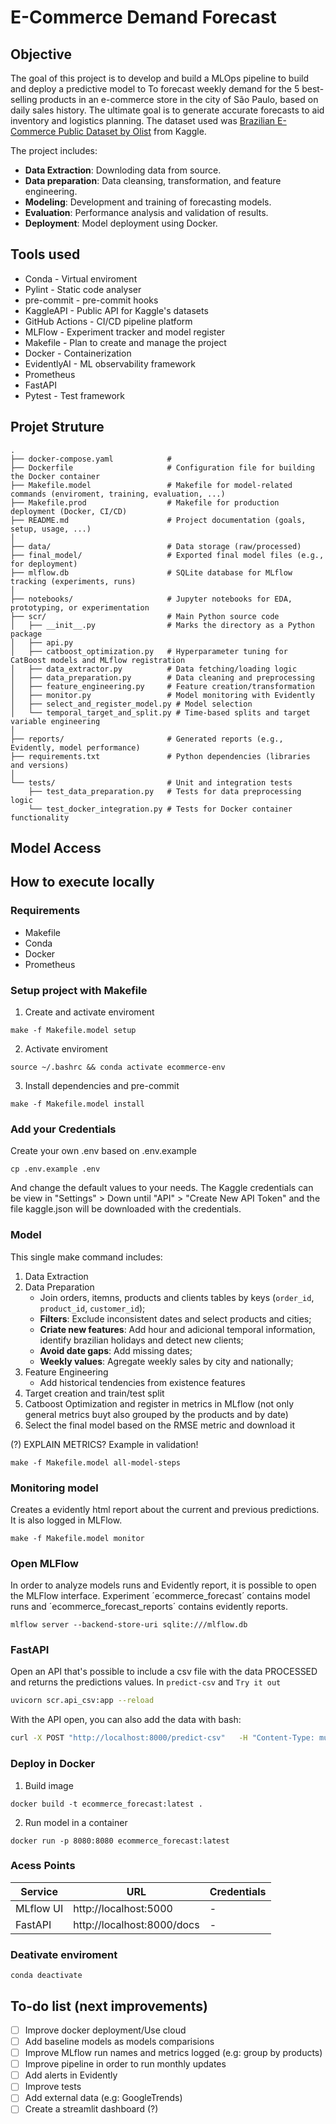 # E-Commerce Demand Forecast

## Objective

The goal of this project is to develop and build a MLOps pipeline to build and deploy a predictive model to To forecast weekly demand for the 5 best-selling products in an e-commerce store in the city of São Paulo, based on daily sales history. The ultimate goal is to generate accurate forecasts to aid inventory and logistics planning. The dataset used was [Brazilian E-Commerce Public Dataset by Olist](https://www.kaggle.com/datasets/olistbr/brazilian-ecommerce?select=olist_orders_dataset.csv) from Kaggle.

The project includes:

- **Data Extraction**: Downloding data from source.
- **Data preparation**: Data cleansing, transformation, and feature engineering.
- **Modeling**: Development and training of forecasting models.
- **Evaluation**: Performance analysis and validation of results.
- **Deployment**: Model deployment using Docker.

## Tools used

* Conda - Virtual enviroment
* Pylint - Static code analyser
* pre-commit - pre-commit hooks
* KaggleAPI - Public API for Kaggle's datasets
* GitHub Actions - CI/CD pipeline platform
* MLFlow - Experiment tracker and model register
* Makefile - Plan to create and manage the project
* Docker - Containerization
* EvidentlyAI - ML observability framework
* Prometheus
* FastAPI
* Pytest - Test framework

## Projet Struture

```
.
├── docker-compose.yaml            #
├── Dockerfile                     # Configuration file for building the Docker container
├── Makefile.model                 # Makefile for model-related commands (enviroment, training, evaluation, ...)
├── Makefile.prod                  # Makefile for production deployment (Docker, CI/CD)
├── README.md                      # Project documentation (goals, setup, usage, ...)
│
├── data/                          # Data storage (raw/processed)
├── final_model/                   # Exported final model files (e.g., for deployment)
├── mlflow.db                      # SQLite database for MLflow tracking (experiments, runs)
│
├── notebooks/                     # Jupyter notebooks for EDA, prototyping, or experimentation
├── scr/                           # Main Python source code
│   ├── __init__.py                # Marks the directory as a Python package
│   ├── api.py
│   ├── catboost_optimization.py   # Hyperparameter tuning for CatBoost models and MLflow registration
│   ├── data_extractor.py          # Data fetching/loading logic
│   ├── data_preparation.py        # Data cleaning and preprocessing
│   ├── feature_engineering.py     # Feature creation/transformation
│   ├── monitor.py                 # Model monitoring with Evidently
│   ├── select_and_register_model.py # Model selection
│   └── temporal_target_and_split.py # Time-based splits and target variable engineering
│
├── reports/                       # Generated reports (e.g., Evidently, model performance)
├── requirements.txt               # Python dependencies (libraries and versions)
│
└── tests/                         # Unit and integration tests
    ├── test_data_preparation.py   # Tests for data preprocessing logic
    └── test_docker_integration.py # Tests for Docker container functionality
```
## Model Access



## How to execute locally

### Requirements

- Makefile
- Conda
- Docker
- Prometheus

### Setup project with Makefile

1. Create and activate enviroment
```
make -f Makefile.model setup
```

2. Activate enviroment
```
source ~/.bashrc && conda activate ecommerce-env
```

3. Install dependencies and pre-commit
```
make -f Makefile.model install
```

### Add your Credentials

Create your own .env based on .env.example
```
cp .env.example .env
```

And change the default values to your needs. The Kaggle credentials can be view in "Settings" > Down until "API" > "Create New API Token" and the file kaggle.json will be downloaded with the credentials.

### Model

This single make command includes:

1. Data Extraction
2. Data Preparation
    * Join orders, itemns, products and clients tables by keys (`order_id`, `product_id`, `customer_id`);
    * **Filters**: Exclude inconsistent dates and select products and cities;
    * **Criate new features**: Add hour and adicional temporal information, identify brazilian holidays and detect new clients;
    * **Avoid date gaps**: Add missing dates;
    * **Weekly values**: Agregate weekly sales by city and nationally;
3. Feature Engineering
   * Add historical tendencies from existence features
4. Target creation and train/test split
5. Catboost Optimization and register in metrics in MLflow (not only general metrics buyt also grouped by the products and by date)
6. Select the final model based on the RMSE metric and download it

(?) EXPLAIN METRICS? Example in validation!

```
make -f Makefile.model all-model-steps
```

### Monitoring model

Creates a evidently html report about the current and previous predictions. It is also logged in MLFlow.
```
make -f Makefile.model monitor
```

### Open MLFlow

In order to analyze models runs and Evidently report, it is possible to open the MLFlow interface. Experiment ´ecommerce_forecast´ contains model runs and ´ecommerce_forecast_reports´ contains evidently reports.
```
mlflow server --backend-store-uri sqlite:///mlflow.db
```

### FastAPI

Open an API that's possible to include a csv file with the data PROCESSED and returns the predictions values. In `predict-csv` and `Try it out`

``` bash
uvicorn scr.api_csv:app --reload
```

With the API open, you can also add the data with bash:
``` bash
curl -X POST "http://localhost:8000/predict-csv"   -H "Content-Type: multipart/form-data"   -F "file=@data/processed/x_val.csv"
```

### Deploy in Docker

1. Build image
```
docker build -t ecommerce_forecast:latest .
```

2. Run model in a container
```
docker run -p 8080:8080 ecommerce_forecast:latest
```

### Acess Points

| Service         | URL                        | Credentials     |
|-----------------|----------------------------|-----------------|
| MLflow UI       | http://localhost:5000      | -               |
| FastAPI         | http://localhost:8000/docs | -               |

### Deativate enviroment
```
conda deactivate
```

## To-do list (next improvements)

* [ ] Improve docker deployment/Use cloud
* [ ] Add baseline models as models comparisions
* [ ] Improve MLflow run names and metrics logged (e.g: group by products)
* [ ] Improve pipeline in order to run monthly updates
* [ ] Add alerts in Evidently
* [ ] Improve tests
* [ ] Add external data (e.g: GoogleTrends)
* [ ] Create a streamlit dashboard (?)
